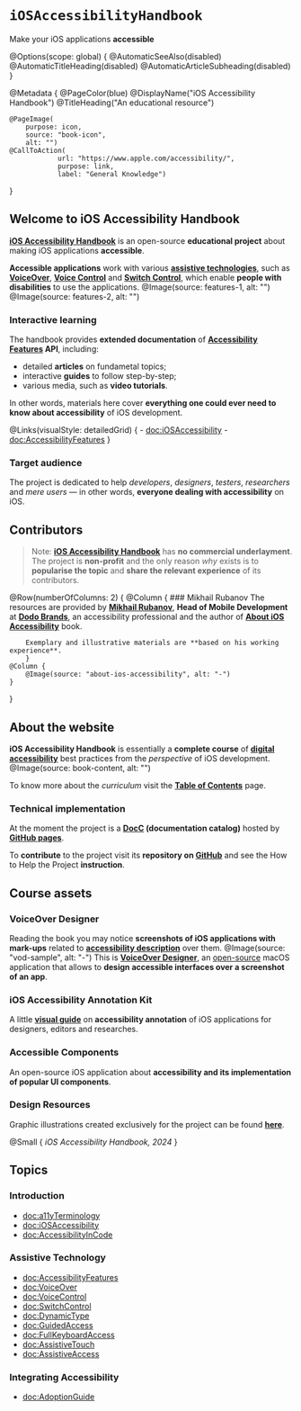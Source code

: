 # ``iOSAccessibilityHandbook``

Make your iOS applications **accessible**

@Options(scope: global) {
    @AutomaticSeeAlso(disabled)
    @AutomaticTitleHeading(disabled)
    @AutomaticArticleSubheading(disabled)
}

@Metadata {
    @PageColor(blue)
    @DisplayName("iOS Accessibility Handbook")
    @TitleHeading("An educational resource")
    
    @PageImage(
        purpose: icon, 
        source: "book-icon", 
        alt: "")
    @CallToAction(
                url: "https://www.apple.com/accessibility/",
                purpose: link, 
                label: "General Knowledge")
}

## Welcome to iOS Accessibility Handbook

[**iOS Accessibility Handbook**](<doc:iOSAccessibilityHandbook>) is an open-source **educational project** about making iOS applications **accessible**. 

**Accessible applications** work with various [**assistive technologies**](<doc:AccessibilityFeatures>), such as [**VoiceOver**](<doc:VoiceOver>), [**Voice Control**](<doc:VoiceControl>) and [**Switch Control**](<doc:SwitchControl>), which enable **people with disabilities** to use the applications. 
@Image(source: features-1, alt: "")
@Image(source: features-2, alt: "")

### Interactive learning
The handbook provides **extended documentation** of **[Accessibility Features](<doc:AccessibilityFeatures>) API**, including:
- detailed **articles** on fundametal topics;
- interactive **guides** to follow step-by-step;
- various media, such as **video tutorials**.

In other words, materials here cover **everything one could ever need to know about accessibility** of iOS development.

@Links(visualStyle: detailedGrid) {
    - <doc:iOSAccessibility>
    - <doc:AccessibilityFeatures>
}

### Target audience
The project is dedicated to help *developers*, *designers*, *testers*, *researchers* and *mere users* — in other words, **everyone dealing with accessibility** on iOS.

## Contributors

> Note: [**iOS Accessibility Handbook**](<doc:iOSAccessibilityHandbook>) has **no commercial underlayment**. The project is **non-profit** and the only reason *why* exists is to **popularise the topic** and  **share the relevant experience** of its contributors.

@Row(numberOfColumns: 2) {
    @Column {
        ### Mikhail Rubanov
        The resources are provided by [**Mikhail Rubanov**](https://rubanov.dev), **Head of Mobile Development** at [**Dodo Brands**](https://dodobrands.io), an accessibility professional and the author of [**About iOS Accessibility**]( https://rubanov.dev/a11y-book) book. 
        
        Exemplary and illustrative materials are **based on his working experience**.
        }
    @Column {
        @Image(source: "about-ios-accessibility", alt: "-")
    }
}

## About the website

**iOS Accessibility Handbook** is essentially a **complete course** of [**digital accessibility**](<doc:a11yTerminology>) best practices from the *perspective* of iOS development.
@Image(source: book-content, alt: "")

To know more about the *curriculum* visit the [**Table of Contents**](<doc:AdoptionGuide>) page.

### Technical implementation
At the moment the project is a **[DocC](https://www.swift.org/documentation/docc) (documentation catalog)** hosted by [**GitHub pages**](https://pages.github.com). 

To **contribute** to the project visit its **repository on [GitHub](https://github.com/VODGroup/AccessibilityDocumentation)** and see the How to Help the Project **instruction**.

## Course assets 
### VoiceOver Designer
Reading the book you may notice **screenshots of iOS applications with mark-ups** related to [**accessibility description**](<doc:AccessibilityAttributes>) over them.
@Image(source: "vod-sample", alt: "-")
This is [**VoiceOver Designer**](https://rubanov.dev/voice-over-designer), an [open-source](https://github.com/VODGroup/VoiceOverDesigner) macOS application that allows to **design accessible interfaces over a screenshot of an app**. 

### iOS Accessibility Annotation Kit
A little [**visual guide**](https://www.figma.com/design/pAxRZMK60t4WPGJQAuW3mz/iOS-Accessibility-Annotation?node-id=0-1&t=UAoFVtGH58BVVdVQ-1) on **accessibility annotation** of iOS applications for designers, editors and researches.

### Accessible Components
An open-source iOS application about **accessibility and its implementation of popular UI components**.

### Design Resources
Graphic illustrations created exclusively for the project can be found [**here**]( https://www.figma.com/file/mBvxYSGy76H3666hve6v46/iOS-Accessibility-Handbook?type=design&node-id=0%3A1&mode=design&t=FsJalTP4YZeRBUoe-1).

@Small {
    *iOS Accessibility Handbook, 2024*
}

## Topics
### Introduction
- <doc:a11yTerminology>
- <doc:iOSAccessibility>
- <doc:AccessibilityInCode>

### Assistive Technology
- <doc:AccessibilityFeatures>
- <doc:VoiceOver>
- <doc:VoiceControl>
- <doc:SwitchControl>
- <doc:DynamicType>
- <doc:GuidedAccess>
- <doc:FullKeyboardAccess>
- <doc:AssistiveTouch>
- <doc:AssistiveAccess>

### Integrating Accessibility
- <doc:AdoptionGuide>
